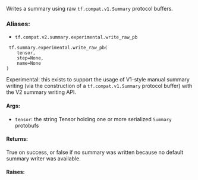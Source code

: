 Writes a summary using raw `tf.compat.v1.Summary` protocol buffers.
### Aliases:
- `tf.compat.v2.summary.experimental.write_raw_pb`

```
 tf.summary.experimental.write_raw_pb(
    tensor,
    step=None,
    name=None
)
```
Experimental: this exists to support the usage of V1-style manual summary writing (via the construction of a `tf.compat.v1.Summary` protocol buffer) with the V2 summary writing API.
#### Args:
- `tensor`: the string Tensor holding one or more serialized `Summary` protobufs
#### Returns:
True on success, or false if no summary was written because no default summary writer was available.
#### Raises:
